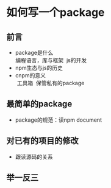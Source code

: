 
# 如何写一个package

## 前言  
* package是什么  
  编程语言，库与框架
  js的开发
  
* npm生态与js的历史   
  
* cnpm的意义  
  工具箱
  保管私有的package

## 最简单的package  
* package的规范：读npm document


## 对已有的项目的修改  
* 跟读源码的关系


## 举一反三

